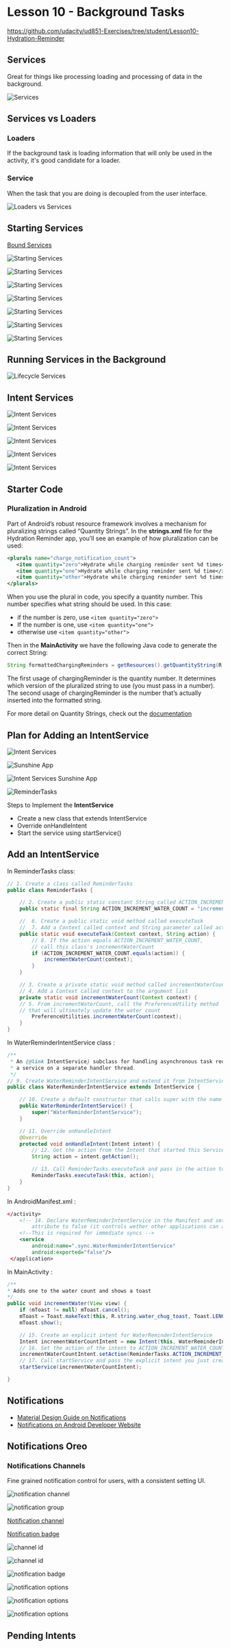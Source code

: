# Lesson 10 - Background Tasks

https://github.com/udacity/ud851-Exercises/tree/student/Lesson10-Hydration-Reminder

## Services

Great for things like processing loading and processing of data in the background.

![](lesson_10_4_services.png "Services")

## Services vs Loaders

### Loaders 

If the background task is loading information that will only be used in the activity, it's good candidate for a loader.

### Service

When the task that you are doing is decoupled from the user interface.

![](lesson_10_5_services_loaders.png "Loaders vs Services")

## Starting Services

[Bound Services](https://developer.android.com/guide/components/bound-services.html)

![](lesson_10_7_starting_services_1.png "Starting Services")

![](lesson_10_7_starting_services_2.png "Starting Services")

![](lesson_10_7_starting_services_3.png "Starting Services")

![](lesson_10_7_starting_services_4.png "Starting Services")

![](lesson_10_7_starting_services_5.png "Starting Services")

![](lesson_10_7_starting_services_6.png "Starting Services")

![](lesson_10_7_starting_services_7.png "Starting Services")

## Running Services in the Background

![](lesson_10_8_lifecycle_services.png "Lifecycle Services")

## Intent Services

![](lesson_10_9_intent_services_1.png "Intent Services")

![](lesson_10_9_intent_services_2.png "Intent Services")

![](lesson_10_9_intent_services_3.png "Intent Services")

![](lesson_10_9_intent_services_4.png "Intent Services")

![](lesson_10_9_intent_services_5.png "Intent Services")

## Starter Code

### Pluralization in Android

Part of Android’s robust resource framework involves a mechanism for pluralizing strings called “Quantity Strings”. In the **strings.xml** file for the Hydration Reminder app, you’ll see an example of how pluralization can be used:

```xml
<plurals name="charge_notification_count">
   <item quantity="zero">Hydrate while charging reminder sent %d times</item>
   <item quantity="one">Hydrate while charging reminder sent %d time</item>
   <item quantity="other">Hydrate while charging reminder sent %d times</item>
</plurals>
```

When you use the plural in code, you specify a quantity number. This number specifies what string should be used. In this case:

- if the number is zero, use ```<item quantity="zero">```
- If the number is one, use ```<item quantity="one">```
- otherwise use ```<item quantity="other">```

Then in the **MainActivity** we have the following Java code to generate the correct String:

```java
String formattedChargingReminders = getResources().getQuantityString(R.plurals.charge_notification_count, chargingReminders, chargingReminders);
```

The first usage of chargingReminder is the quantity number. It determines which version of the pluralized string to use (you must pass in a number). The second usage of chargingReminder is the number that’s actually inserted into the formatted string.

For more detail on Quantity Strings, check out the [documentation](https://developer.android.com/guide/topics/resources/string-resource.html#Plurals)

## Plan for Adding an IntentService

![](lesson_10_12_intent_services.png "Intent Services")

![](lesson_10_12_sunshine.png "Sunshine App")

![](lesson_10_12_sunshine_intent_services.png "Intent Services Sunshine App")

![](lesson_10_12_reminderTask.png "ReminderTasks")

Steps to Implement the **IntentService**
- Create a new class that extends IntentService
- Override onHandleIntent
- Start the service using startService()

## Add an IntentService

In ReminderTasks class: 
```java
// 1. Create a class called ReminderTasks
public class ReminderTasks {

    // 2. Create a public static constant String called ACTION_INCREMENT_WATER_COUNT
    public static final String ACTION_INCREMENT_WATER_COUNT = "increment-water-count";

    //  6. Create a public static void method called executeTask
    //  7. Add a Context called context and String parameter called action to the parameter list
    public static void executeTask(Context context, String action) {
        // 8. If the action equals ACTION_INCREMENT_WATER_COUNT, 
        // call this class's incrementWaterCount
        if (ACTION_INCREMENT_WATER_COUNT.equals(action)) {
            incrementWaterCount(context);
        }
    }

    // 3. Create a private static void method called incrementWaterCount
    // 4. Add a Context called context to the argument list
    private static void incrementWaterCount(Context context) {
    // 5. From incrementWaterCount, call the PreferenceUtility method 
    // that will ultimately update the water count
        PreferenceUtilities.incrementWaterCount(context);
    }
}
```

In WaterReminderIntentService class :
```java
/**
 * An {@link IntentService} subclass for handling asynchronous task requests in
 * a service on a separate handler thread.
 */
// 9. Create WaterReminderIntentService and extend it from IntentService
public class WaterReminderIntentService extends IntentService {

    // 10. Create a default constructor that calls super with the name of this class
    public WaterReminderIntentService() {
        super("WaterReminderIntentService");
    }

    // 11. Override onHandleIntent
    @Override
    protected void onHandleIntent(Intent intent) {
        // 12. Get the action from the Intent that started this Service
        String action = intent.getAction();

        // 13. Call ReminderTasks.executeTask and pass in the action to be performed
        ReminderTasks.executeTask(this, action);
    }
}
```

In AndroidManifest.xml : 
```xml
</activity>
    <!-- 14. Declare WaterReminderIntentService in the Manifest and set the exported
        attribute to false (it controls wether other applications can access the service)-->
    <!--This is required for immediate syncs -->
    <service
        android:name=".sync.WaterReminderIntentService"
        android:exported="false"/>
 </application>
```

In MainActivity : 
```java
/**
* Adds one to the water count and shows a toast
*/
public void incrementWater(View view) {
    if (mToast != null) mToast.cancel();
    mToast = Toast.makeText(this, R.string.water_chug_toast, Toast.LENGTH_SHORT);
    mToast.show();

    // 15. Create an explicit intent for WaterReminderIntentService
    Intent incrementWaterCountIntent = new Intent(this, WaterReminderIntentService.class);
    // 16. Set the action of the intent to ACTION_INCREMENT_WATER_COUNT
    incrementWaterCountIntent.setAction(ReminderTasks.ACTION_INCREMENT_WATER_COUNT);
    // 17. Call startService and pass the explicit intent you just created
    startService(incrementWaterCountIntent);

}
```

## Notifications


- [Material Design Guide on Notifications](https://material.io/guidelines/patterns/notifications.html)
- [Notifications on Android Developer Website](https://developer.android.com/guide/topics/ui/notifiers/notifications.html)

## Notifications Oreo

### Notifications Channels

Fine grained notification control for users, with a consistent setting UI.

![](lesson_10_15_channel.png "notification channel")

![](lesson_10_15_group.png "notification group")

[Notification channel](https://developer.android.com/guide/topics/ui/notifiers/notifications.html#ManageChannels)

[Notification badge](https://developer.android.com/guide/topics/ui/notifiers/notifications.html#Badges)

![](lesson_10_15_channel_id.png "channel id")

![](lesson_10_15_channel_id_2.png "channel id")

![](lesson_10_15_badge.png "notification badge")

![](lesson_10_15_options_1.png "notification options")

![](lesson_10_15_options_2.png "notification options")

![](lesson_10_15_options_3.png "notification options")

## Pending Intents

